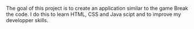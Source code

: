 The goal of this project is to create an application similar to the game Break the code. I do this to learn HTML, CSS and Java scipt and to improve my developper skills.

